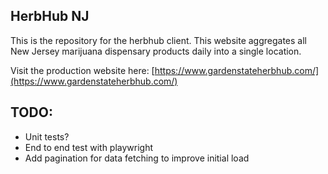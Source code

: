 ## HerbHub NJ

This is the repository for the herbhub client. This website aggregates all New Jersey marijuana dispensary products daily into a single location.

Visit the production website here: [https://www.gardenstateherbhub.com/](https://www.gardenstateherbhub.com/)

## TODO:

-   Unit tests?
-   End to end test with playwright
-   Add pagination for data fetching to improve initial load
